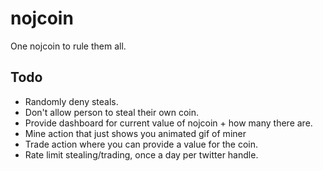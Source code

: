 nojcoin
=======

One nojcoin to rule them all.

## Todo
* Randomly deny steals.
* Don't allow person to steal their own coin.
* Provide dashboard for current value of nojcoin + how many there are.
* Mine action that just shows you animated gif of miner
* Trade action where you can provide a value for the coin.
* Rate limit stealing/trading, once a day per twitter handle.

